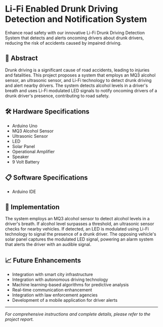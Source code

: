# Li-Fi Enabled Drunk Driving Detection and Notification System
Enhance road safety with our innovative Li-Fi Drunk Driving Detection System that detects and alerts oncoming drivers about drunk drivers, reducing the risk of accidents caused by impaired driving.

## 📝 Abstract
Drunk driving is a significant cause of road accidents, leading to injuries and fatalities. This project proposes a system that employs an MQ3 alcohol sensor, an ultrasonic sensor, and Li-Fi technology to detect drunk driving and alert nearby drivers. The system detects alcohol levels in a driver's breath and uses Li-Fi modulated LED signals to notify oncoming drivers of a drunk driver's presence, contributing to road safety.

## 🛠️ Hardware Specifications
- Arduino Uno
- MQ3 Alcohol Sensor
- Ultrasonic Sensor
- LED
- Solar Panel
- Operational Amplifier
- Speaker
- 9 Volt Battery

## 📋 Software Specifications
- Arduino IDE

## 🚀 Implementation
The system employs an MQ3 alcohol sensor to detect alcohol levels in a driver's breath. If alcohol level surpasses a threshold, an ultrasonic sensor checks for nearby vehicles. If detected, an LED is modulated using Li-Fi technology to signal the presence of a drunk driver. The opposing vehicle's solar panel captures the modulated LED signal, powering an alarm system that alerts the driver with an audible signal.

## 📈 Future Enhancements
- Integration with smart city infrastructure
- Integration with autonomous driving technology
- Machine learning-based algorithms for predictive analysis
- Real-time communication enhancement
- Integration with law enforcement agencies
- Development of a mobile application for driver alerts

---

*For comprehensive instructions and complete details, please refer to the project report.*
